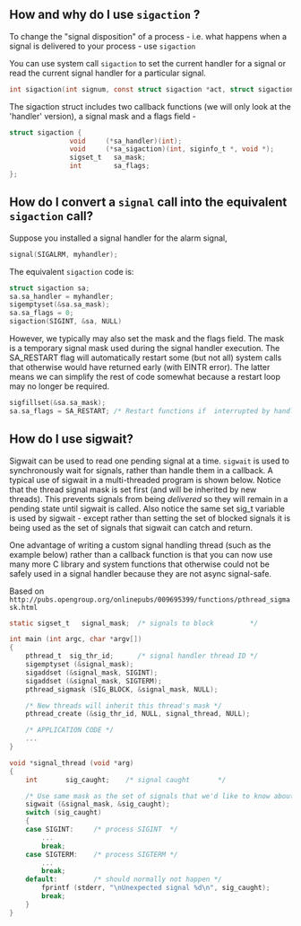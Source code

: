 ## How and why do I use `sigaction` ?

To change the "signal disposition" of a process - i.e. what happens when a signal is delivered to your process - use `sigaction`

You can use system call `sigaction` to set the current handler for a signal or read the current signal handler for a particular signal.

```C
int sigaction(int signum, const struct sigaction *act, struct sigaction *oldact);
```
The sigaction struct includes two callback functions (we will only look at the 'handler' version), a signal mask and a flags field -
```C
struct sigaction {
               void     (*sa_handler)(int);
               void     (*sa_sigaction)(int, siginfo_t *, void *);
               sigset_t   sa_mask;
               int        sa_flags;
}; 
```
## How do I convert a `signal` call into the equivalent `sigaction` call?

Suppose you installed a signal handler for the alarm signal,
```C
signal(SIGALRM, myhandler);
```

The equivalent `sigaction` code is:
```C
struct sigaction sa; 
sa.sa_handler = myhandler;
sigemptyset(&sa.sa_mask);
sa.sa_flags = 0; 
sigaction(SIGINT, &sa, NULL)
```

However, we typically may also set the mask and the flags field. The mask is a temporary signal mask used during the signal handler execution. The SA_RESTART flag will automatically restart some (but not all) system calls that otherwise would have returned early (with EINTR error). The latter means we can simplify the rest of code somewhat because a restart loop may no longer be required.

```C
sigfillset(&sa.sa_mask);
sa.sa_flags = SA_RESTART; /* Restart functions if  interrupted by handler */     
```

## How do I use sigwait?

Sigwait can be used to read one pending signal at a time. `sigwait` is used to synchronously wait for signals, rather than handle them in a callback. A typical use of sigwait in a multi-threaded program is shown below. Notice that the thread signal mask is set first (and will be inherited by new threads). This prevents signals from being _delivered_ so they will remain in a pending state until sigwait is called. Also notice the same set sig_t variable is used by sigwait - except rather than setting the set of blocked signals it is being used as the set of signals that sigwait can catch and return.

One advantage of writing a custom signal handling thread (such as the example below) rather than a callback function is that you can now use many more C library and system functions that otherwise could not be safely used in a signal handler because they are not async signal-safe.
 
Based on `http://pubs.opengroup.org/onlinepubs/009695399/functions/pthread_sigmask.html`
```C
static sigset_t   signal_mask;  /* signals to block         */

int main (int argc, char *argv[])
{
    pthread_t  sig_thr_id;      /* signal handler thread ID */
    sigemptyset (&signal_mask);
    sigaddset (&signal_mask, SIGINT);
    sigaddset (&signal_mask, SIGTERM);
    pthread_sigmask (SIG_BLOCK, &signal_mask, NULL);

    /* New threads will inherit this thread's mask */
    pthread_create (&sig_thr_id, NULL, signal_thread, NULL);

    /* APPLICATION CODE */
    ...
}

void *signal_thread (void *arg)
{
    int       sig_caught;    /* signal caught       */

    /* Use same mask as the set of signals that we'd like to know about! */
    sigwait (&signal_mask, &sig_caught);
    switch (sig_caught)
    {
    case SIGINT:     /* process SIGINT  */
        ...
        break;
    case SIGTERM:    /* process SIGTERM */
        ...
        break;
    default:         /* should normally not happen */
        fprintf (stderr, "\nUnexpected signal %d\n", sig_caught);
        break;
    }
}
```
